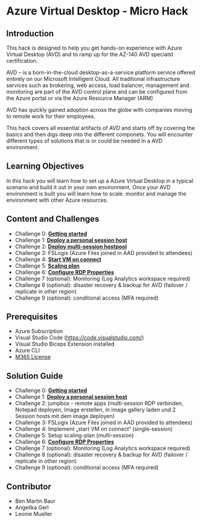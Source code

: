 # Azure Virtual Desktop - Micro Hack

## Introduction

This hack is designed to help you get hands-on experience with Azure Virtual Desktop (AVD) and to ramp up for the AZ-140 AVD specialst certification. 

AVD – is a born-in-the-cloud desktop-as-a-service platform service offered entirely on our Microsoft Intelligent Cloud. 
All traditional infrastructure services such as brokering, web access, load balancer, management and monitoring are part of the AVD control plane and can be configured from the Azure portal or via the Azure Resource Manager (ARM)

AVD has quickly gained adoption across the globe with companies moving to remote work for their employees. 

This hack covers all essential artifacts of AVD and starts off by covering the basics and then digs deep into the different componets. You will encounter different types of solutions that is or could be needed in a AVD environment. 

## Learning Objectives

In this hack you will learn how to set up a Azure Virtual Desktop in a typical scenario and build it out in your own environment. Once your AVD environment is built you will learn how to scale. monitor and manage the environment with other Azure resources. 

## Content and Challenges

- Challenge 0: **[Getting started](Challenges/00-Pre-Reqs.md)**
- Challenge 1: **[Deploy a personal session host](Challenges/01-Personal-Hostpools.md)**
- Challenge 2: **[Deploy multi-session hostpool](Challenges/02-multi-session-Hostpools.md)**
- Challenge 3: FSLogix (Azure Files joined in AAD provided to attendees) 
- Challenge 4: **[Start VM on connect](04-start-VM-on-connect.md)**
- Challenge 5: **[Scaling plan](05-scaling-plan.md)**
- Challenge 6: **[Configure RDP Properties](Challenges/06-RDP-properties.md)**
- Challenge 7 (optional): Monitoring (Log Analytics workspace required)
- Challenge 8 (optional): disaster recovery & backup for AVD (failover / replicate in other region) 
- Challenge 9 (optional): conditional access (MFA required)


## Prerequisites

- Azure Subscription
- Visual Studio Code (https://code.visualstudio.com/)
- Visual Studio Biceps Extension installed
- Azure CLI 
- [M365 License](https://docs.microsoft.com/en-us/azure/virtual-desktop/overview#requirements)

## Solution Guide

- Challenge 0: **[Getting started](....md)**
- Challenge 1: **[Deploy a personal session host](Solutionguide/01-Personal-Hostpools-solution.md)**
- Challenge 2: jumpbox - remote apps (multi-session RDP verbinden, Notepad deployen, Image erstellen, in image gallery laden und 2 Session hosts mit dem image deployen)
- Challenge 3: FSLogix (Azure Files joined in AAD provided to attendees) 
- Challenge 4: Implement „start VM on connect“ (single-session) 
- Challenge 5: Setup scaling-plan (multi-session)
- Challenge 6: **[Configure RDP Properties](....md)**
- Challenge 7 (optional): Monitoring (Log Analytics workspace required)
- Challenge 8 (optional): disaster recovery & backup for AVD (failover / replicate in other region) 
- Challenge 9 (optional): conditional access (MFA required)

## Contributor
- Ben Martin Baur
- Angelika Gerl
- Leonie Mueller
